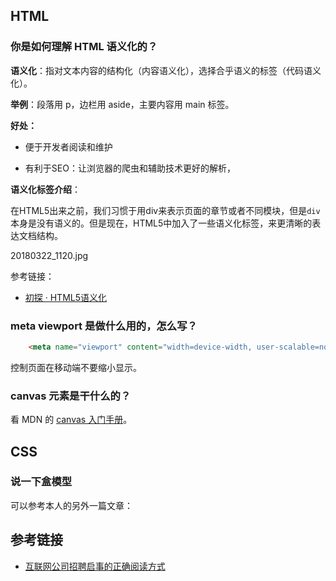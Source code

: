 

## HTML


### 你是如何理解 HTML 语义化的？


**语义化**：指对文本内容的结构化（内容语义化），选择合乎语义的标签（代码语义化）。


**举例**：段落用 p，边栏用 aside，主要内容用 main 标签。


**好处：**

- 便于开发者阅读和维护

- 有利于SEO：让浏览器的爬虫和辅助技术更好的解析，


**语义化标签介绍**：

在HTML5出来之前，我们习惯于用div来表示页面的章节或者不同模块，但是`div`本身是没有语义的。但是现在，HTML5中加入了一些语义化标签，来更清晰的表达文档结构。

20180322_1120.jpg



参考链接：

- [初探 · HTML5语义化](https://zhuanlan.zhihu.com/p/32570423)


### meta viewport 是做什么用的，怎么写？



```html
 	<meta name="viewport" content="width=device-width, user-scalable=no, initial-scale=1.0, maximum-scale=1.0, minimum-scale=1.0">
```

控制页面在移动端不要缩小显示。


### canvas 元素是干什么的？

看 MDN 的 [canvas 入门手册](https://developer.mozilla.org/zh-CN/docs/Web/API/Canvas_API)。



## CSS

### 说一下盒模型

可以参考本人的另外一篇文章：[]()













## 参考链接

- [互联网公司招聘启事的正确阅读方式](https://zhuanlan.zhihu.com/p/33998813)


